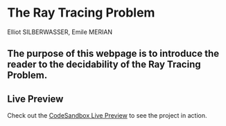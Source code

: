 # The Ray Tracing Problem
Elliot SILBERWASSER, Emile MERIAN
## The purpose of this webpage is to introduce the reader to the decidability of the Ray Tracing Problem.

## Live Preview

Check out the [CodeSandbox Live Preview](https://d85szx.csb.app/) to see the project in action.

